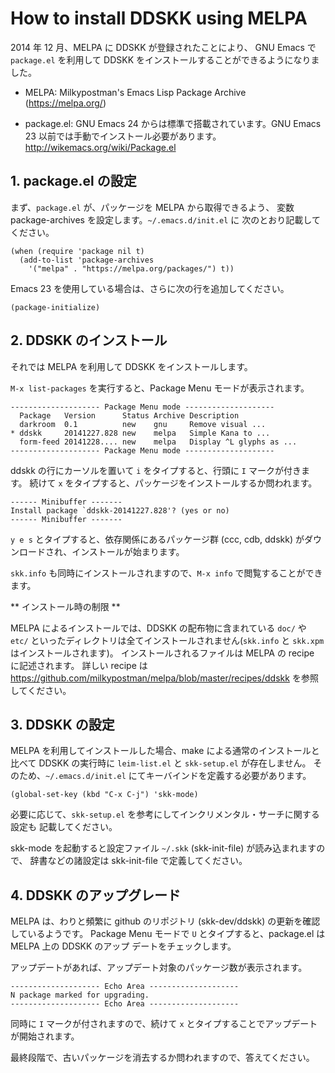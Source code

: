 # How to install DDSKK using MELPA

2014 年 12 月、MELPA に DDSKK が登録されたことにより、 GNU Emacs で `package.el` を利用して DDSKK をインストールすることができるようになりました。

 * MELPA: Milkypostman's Emacs Lisp Package Archive (https://melpa.org/)

 * package.el: GNU Emacs 24 からは標準で搭載されています。GNU Emacs 23 以前では手動でインストール必要があります。
http://wikemacs.org/wiki/Package.el

## 1. package.el の設定

まず、`package.el` が、パッケージを MELPA から取得できるよう、
変数 package-archives を設定します。`~/.emacs.d/init.el` に
次のとおり記載してください。

```
(when (require 'package nil t)
  (add-to-list 'package-archives
    '("melpa" . "https://melpa.org/packages/") t))
```

Emacs 23 を使用している場合は、さらに次の行を追加してください。

```
(package-initialize)
```

## 2. DDSKK のインストール

それでは MELPA を利用して DDSKK をインストールします。

`M-x list-packages` を実行すると、Package Menu モードが表示されます。

```
-------------------- Package Menu mode --------------------
  Package   Version      Status Archive Description
  darkroom  0.1          new    gnu     Remove visual ...
* ddskk     20141227.828 new    melpa   Simple Kana to ...
  form-feed 20141228.... new    melpa   Display ^L glyphs as ...
-------------------- Package Menu mode --------------------
```

ddskk の行にカーソルを置いて `i` をタイプすると、行頭に `I` マークが付きます。
続けて `x` をタイプすると、パッケージをインストールするか問われます。

```
------ Minibuffer -------
Install package `ddskk-20141227.828'? (yes or no)
------ Minibuffer -------
```

`y e s` とタイプすると、依存関係にあるパッケージ群 (ccc, cdb, ddskk) がダウンロードされ、インストールが始まります。

`skk.info` も同時にインストールされますので、`M-x info` で閲覧することができます。

** インストール時の制限 **

MELPA によるインストールでは、DDSKK の配布物に含まれている `doc/` や `etc/` といったディレクトリは全てインストールされません(`skk.info` と `skk.xpm` はインストールされます)。
インストールされるファイルは MELPA の recipe に記述されます。
詳しい recipe は https://github.com/milkypostman/melpa/blob/master/recipes/ddskk
を参照してください。

## 3. DDSKK の設定

MELPA を利用してインストールした場合、make による通常のインストールと比べて DDSKK の実行時に `leim-list.el` と `skk-setup.el` が存在しません。
そのため、`~/.emacs.d/init.el` にてキーバインドを定義する必要があります。

```
(global-set-key (kbd "C-x C-j") 'skk-mode)
```

必要に応じて、`skk-setup.el` を参考にしてインクリメンタル・サーチに関する設定も
記載してください。

skk-mode を起動すると設定ファイル `~/.skk` (skk-init-file) が読み込まれますので、
辞書などの諸設定は skk-init-file で定義してください。

## 4. DDSKK のアップグレード

MELPA は、わりと頻繁に github のリポジトリ (skk-dev/ddskk) の更新を確認しているようです。
Package Menu モードで `U` とタイプすると、package.el は MELPA 上の DDSKK のアップ
デートをチェックします。

アップデートがあれば、アップデート対象のパッケージ数が表示されます。

```
-------------------- Echo Area --------------------
N package marked for upgrading.
-------------------- Echo Area --------------------
```

同時に `I` マークが付されますので、続けて `x` とタイプすることでアップデートが開始されます。

最終段階で、古いパッケージを消去するか問われますので、答えてください。
